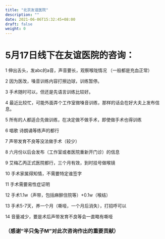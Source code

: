 ```yaml
---
title: "北京友谊医院"
description: ""
date: 2021-06-06T15:32:45+08:00
draft: false
weight: 0
---
```

# 5月17日线下在友谊医院的咨询：


1 伸出舌头，发abc的a音，声音要长，观察喉咙情况 （一般都是充血正常）

2 因为医改，嗓音训练内容打擦边球，训练暂停。

3 手术随时可以，但还是先语言训练比较好。

4 最近比较忙，可能外面弄个工作室做嗓音训练，那样的话会在好大夫上发布信息。

5 所有的人都适合先做训练，在决定做不做手术，即使做手术也得训练

6 唱歌 诗朗诵等练声的都行

7 声带发育不良等没法做手术（较少）

8 六月份以后会发布（工作室或者医院重新开门诊）的信息

9 艾梅乙丙正式医院都行，三个月有效，到时挂号做喉镜

10 手术家属得知情，不需要特定谁签字

11 手术需要易性症证明

12 手术1.1w（声带，包括麻醉住院等）+0.1w（喉结）

13 手术5-7天，养一个月（嘶哑，一个月后消失），打招呼可以

14 音量减少，要是术后声带发育不良等会一直略有嘶哑

### （感谢“半只兔子M”对此次咨询作出的重要贡献）